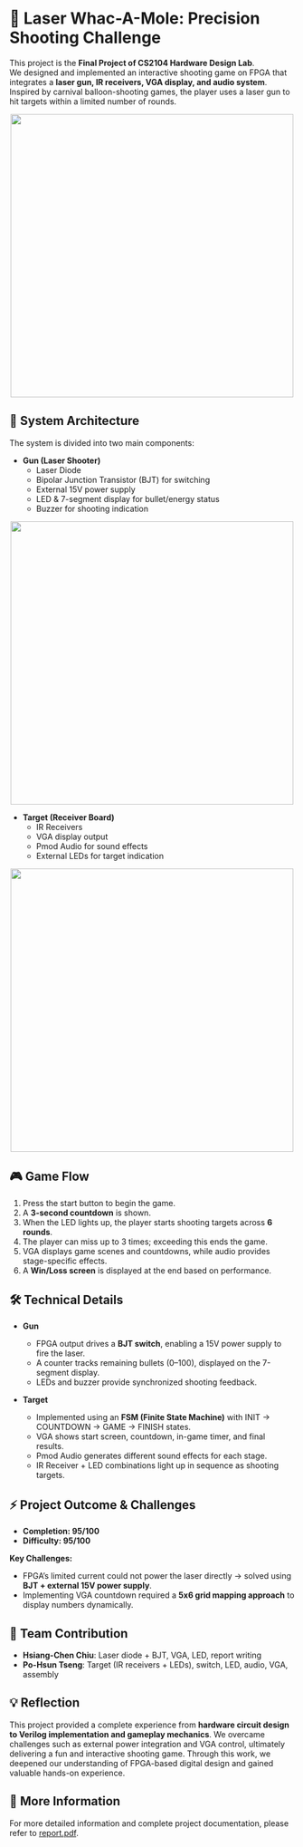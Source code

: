 # 🎯 Laser Whac-A-Mole: Precision Shooting Challenge  

This project is the **Final Project of CS2104 Hardware Design Lab**.  
We designed and implemented an interactive shooting game on FPGA that integrates a **laser gun, IR receivers, VGA display, and audio system**. Inspired by carnival balloon-shooting games, the player uses a laser gun to hit targets within a limited number of rounds.  
<div align="center">
  <img src="https://github.com/user-attachments/assets/80e45f9e-cfbf-4573-964d-c7880d5bf001" width="500" />
</div>

## 📌 System Architecture  

The system is divided into two main components:  

- **Gun (Laser Shooter)**  
  - Laser Diode  
  - Bipolar Junction Transistor (BJT) for switching  
  - External 15V power supply  
  - LED & 7-segment display for bullet/energy status  
  - Buzzer for shooting indication
<div align="center">
  <img src="https://github.com/user-attachments/assets/91b8f578-9671-4086-a8ef-b54e3e3b451d" width="500"/>
</div>

- **Target (Receiver Board)**  
  - IR Receivers  
  - VGA display output  
  - Pmod Audio for sound effects  
  - External LEDs for target indication
<div align="center">
  <img src="https://github.com/user-attachments/assets/336523c0-c7b5-4709-b7db-39e8b9fb856b" width="500"/>
</div>

## 🎮 Game Flow  

1. Press the start button to begin the game.  
2. A **3-second countdown** is shown.  
3. When the LED lights up, the player starts shooting targets across **6 rounds**.  
4. The player can miss up to 3 times; exceeding this ends the game.  
5. VGA displays game scenes and countdowns, while audio provides stage-specific effects.  
6. A **Win/Loss screen** is displayed at the end based on performance.  

## 🛠️ Technical Details  

- **Gun**  
  - FPGA output drives a **BJT switch**, enabling a 15V power supply to fire the laser.  
  - A counter tracks remaining bullets (0–100), displayed on the 7-segment display.  
  - LEDs and buzzer provide synchronized shooting feedback.  

- **Target**  
  - Implemented using an **FSM (Finite State Machine)** with INIT → COUNTDOWN → GAME → FINISH states.  
  - VGA shows start screen, countdown, in-game timer, and final results.  
  - Pmod Audio generates different sound effects for each stage.  
  - IR Receiver + LED combinations light up in sequence as shooting targets.  

## ⚡ Project Outcome & Challenges  

- **Completion: 95/100**  
- **Difficulty: 95/100**  

**Key Challenges:**  
- FPGA’s limited current could not power the laser directly → solved using **BJT + external 15V power supply**.  
- Implementing VGA countdown required a **5x6 grid mapping approach** to display numbers dynamically.  

## 👥 Team Contribution  

- **Hsiang-Chen Chiu**: Laser diode + BJT, VGA, LED, report writing  
- **Po-Hsun Tseng**: Target (IR receivers + LEDs), switch, LED, audio, VGA, assembly  

## 💡 Reflection  

This project provided a complete experience from **hardware circuit design to Verilog implementation and gameplay mechanics**. We overcame challenges such as external power integration and VGA control, ultimately delivering a fun and interactive shooting game. Through this work, we deepened our understanding of FPGA-based digital design and gained valuable hands-on experience.  

## 📄 More Information  

For more detailed information and complete project documentation, please refer to [report.pdf](report.pdf).

